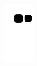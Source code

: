 ![Snake animation](https://github.com/karmugilen/karmugilen/blob/output/github-contribution-grid-snake.svg)
